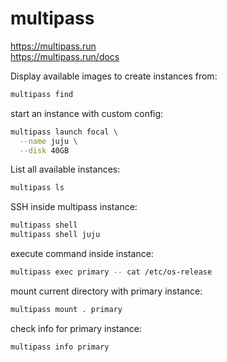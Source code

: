 # multipass

https://multipass.run \
https://multipass.run/docs

Display available images to create instances from:
```bash
multipass find
```

start an instance with custom config:
```bash
multipass launch focal \
  --name juju \
  --disk 40GB
```

List all available instances:
```bash
multipass ls
```

SSH inside multipass instance:
```bash
multipass shell
multipass shell juju
```

execute command inside instance:
```bash
multipass exec primary -- cat /etc/os-release
```

mount current directory with primary instance:
```bash
multipass mount . primary
```

check info for primary instance:
```bash
multipass info primary
```

